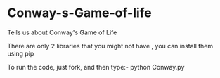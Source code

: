 # Conway-s-Game-of-life
Tells us about Conway's Game of Life 

There are only 2 libraries that you might not have , you can install them using pip

To run the code, just fork, and then type:-
python Conway.py
